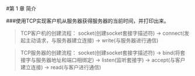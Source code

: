 #第 1 章  简介

###使用TCP实现客户机从服务器获得服务器的当前时间，并打印出来。

> TCP客户机的创建流程：
	socket(创建socket套接字描述符) -> connect(发起主动请求，与服务器建立连接) -> write(与服务器进行通信)

> TCP服务器的创建流程：
	socket(创建socket套接字描述符) -> bind(将套接字与服务器地址和端口相绑定)
	-> listen(监听套接字) -> accept(与客户建立连接) -> read(与客户进行通信)


